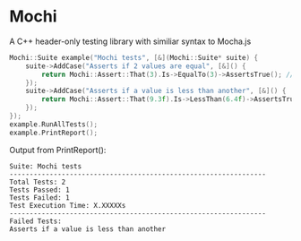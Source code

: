 # Mochi
 A C++ header-only testing library with similiar syntax to Mocha.js
```C++
Mochi::Suite example("Mochi tests", [&](Mochi::Suite* suite) {
	suite->AddCase("Asserts if 2 values are equal", [&]() {
		return Mochi::Assert::That(3).Is->EqualTo(3)->AssertsTrue(); // True
	});
	suite->AddCase("Asserts if a value is less than another", [&]() {
		return Mochi::Assert::That(9.3f).Is->LessThan(6.4f)->AssertsTrue(); // False
	});
});
example.RunAllTests();
example.PrintReport();
 ```
 Output from PrintReport():
 ```
 Suite: Mochi tests
----------------------------------------------------------------
Total Tests: 2
Tests Passed: 1
Tests Failed: 1
Test Execution Time: X.XXXXXs
----------------------------------------------------------------
Failed Tests:
Asserts if a value is less than another
 ```
